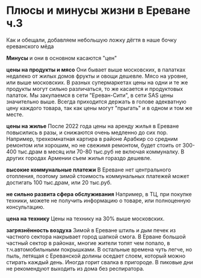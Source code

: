 # Плюсы и минусы жизни в Ереване ч.3

Как и обещали, добавляем небольшую ложку дёгтя в наше бочку  ереванского мёда

**Минусы** и они в основном касаются "цен"

**цены на продукты и мясо** Они бывает выше московских, в палатках недалеко от жилых домов фрукты и овощи дешевле. Мясо на уровне, или выше московских. В разных супермаркетах цены на одни и те же продукты могут сильно различаться, то же касается и продуктовых палаток. Мы закупаемся в сети "Ереван-Сити", в сети SAS цены значительно выше. Всегда приходится держать в голове адекватную цену каждого товара, так как цены могут "прыгать" и в одном и том же месте.
  
**цены на жилье** После 2022 года цены на аренду жилья в Ереване повысились в разы, и снижаются очень медленно до сих пор. Например, трехкомнатная картира в районе Арабкир со средним ремонтом или хорошим, но не свежимя ремонтом, будет стоить от 300-400 тыс.драм в месяц или 70-80 тыс.руб не включая коммуналку. В других городах Армении съем жилья гораздо дешевле.
 
**высокие коммунальные платежи** В Ереване нет центрального отопления, поэтому зимой стоимость коммунальных платежей может достигать 100 тыс.драм, или 20 тыс.руб.

**не сильно развита сфера обслуживания** Например, в ТЦ, при покупке техники, можете не получить информацию о товаре, или полноценную консультацию.

**цена на технику** Цены на технику на 30% выше московских.

**загрязнённость воздуха** Зимой в Ереване штиль и дым печек из частного сектора накрывает город шапкой смога. В Ерване большой частный сектор в районах, многие жители топят чем попало, в т.ч.автомобильными покрышками. В остальные времена чуть легче, но пыль, летящая с Ереванской долины оседает слоем, который можно стирать каждый день. Иногда горит свалка в пригороде. В пиковые дни не рекомендуют выходить из дома без респиратора.
